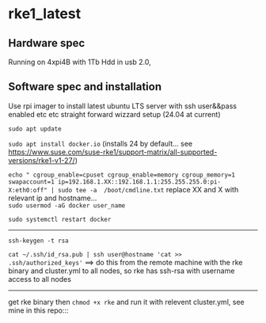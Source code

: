# rke1_latest  
  ## Hardware spec
Running on 4xpi4B with 1Tb Hdd in usb 2.0,  
    
  ## Software spec and installation  
Use rpi imager to install latest ubuntu LTS server with ssh user&&pass enabled etc etc straight forward wizzard setup (24.04 at current)    

```sudo apt update```  

```sudo apt install docker.io```  (installs 24 by default... see https://www.suse.com/suse-rke1/support-matrix/all-supported-versions/rke1-v1-27/)    
  
```echo " cgroup_enable=cpuset cgroup_enable=memory cgroup_memory=1 swapaccount=1 ip=192.168.1.XX::192.168.1.1:255.255.255.0:pi-X:eth0:off" | sudo tee -a  /boot/cmdline.txt``` replace XX and X with relevant ip and hostname...  
```sudo usermod -aG docker user_name```
  
```sudo systemctl restart docker```  

---  

```ssh-keygen -t rsa```  
  
```cat ~/.ssh/id_rsa.pub | ssh user@hostname 'cat >> .ssh/authorized_keys'```  ==> do this from the remote machine with the rke binary and cluster.yml to all nodes, so rke has ssh-rsa with username access to all nodes  
  
---  
  
get rke binary then ```chmod +x rke``` and run it with relevent cluster.yml, see mine in this repo:::  

